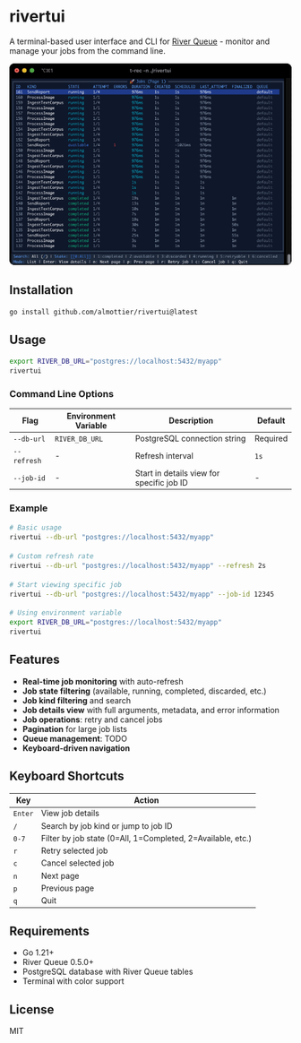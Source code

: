 # rivertui

A terminal-based user interface and CLI for [River Queue](https://riverqueue.com/) - monitor and manage your jobs from the command line.

<div align="center">
  <img src="./t-rec.gif" alt="t-rec">
</div>

## Installation

```bash
go install github.com/almottier/rivertui@latest
```

## Usage

```bash
export RIVER_DB_URL="postgres://localhost:5432/myapp"
rivertui
```

### Command Line Options

| Flag | Environment Variable | Description | Default |
|------|---------------------|-------------|---------|
| `--db-url` | `RIVER_DB_URL` | PostgreSQL connection string | Required |
| `--refresh` | - | Refresh interval | `1s` |
| `--job-id` | - | Start in details view for specific job ID | - |

### Example

```bash
# Basic usage
rivertui --db-url "postgres://localhost:5432/myapp"

# Custom refresh rate
rivertui --db-url "postgres://localhost:5432/myapp" --refresh 2s

# Start viewing specific job
rivertui --db-url "postgres://localhost:5432/myapp" --job-id 12345

# Using environment variable
export RIVER_DB_URL="postgres://localhost:5432/myapp"
rivertui
```

## Features

- **Real-time job monitoring** with auto-refresh
- **Job state filtering** (available, running, completed, discarded, etc.)
- **Job kind filtering** and search
- **Job details view** with full arguments, metadata, and error information
- **Job operations**: retry and cancel jobs
- **Pagination** for large job lists
- **Queue management**: TODO
- **Keyboard-driven navigation**

## Keyboard Shortcuts

| Key | Action |
|-----|--------|
| `Enter` | View job details |
| `/` | Search by job kind or jump to job ID |
| `0-7` | Filter by job state (0=All, 1=Completed, 2=Available, etc.) |
| `r` | Retry selected job |
| `c` | Cancel selected job |
| `n` | Next page |
| `p` | Previous page |
| `q` | Quit |

## Requirements

- Go 1.21+
- River Queue 0.5.0+
- PostgreSQL database with River Queue tables
- Terminal with color support

## License

MIT
